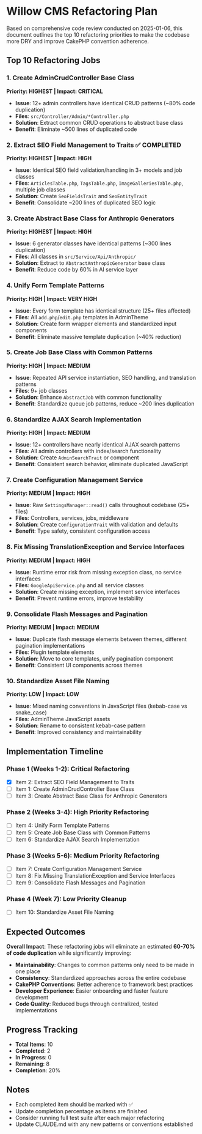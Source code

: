 # Willow CMS Refactoring Plan

Based on comprehensive code review conducted on 2025-01-06, this document outlines the top 10 refactoring priorities to make the codebase more DRY and improve CakePHP convention adherence.

## Top 10 Refactoring Jobs

### 1. **Create AdminCrudController Base Class** 
**Priority: HIGHEST | Impact: CRITICAL**
- **Issue**: 12+ admin controllers have identical CRUD patterns (~80% code duplication)
- **Files**: `src/Controller/Admin/*Controller.php`
- **Solution**: Extract common CRUD operations to abstract base class
- **Benefit**: Eliminate ~500 lines of duplicated code

### 2. **Extract SEO Field Management to Traits** ✅ COMPLETED
**Priority: HIGHEST | Impact: HIGH**
- **Issue**: Identical SEO field validation/handling in 3+ models and job classes
- **Files**: `ArticlesTable.php`, `TagsTable.php`, `ImageGalleriesTable.php`, multiple job classes
- **Solution**: Create `SeoFieldsTrait` and `SeoEntityTrait`
- **Benefit**: Consolidate ~200 lines of duplicated SEO logic

### 3. **Create Abstract Base Class for Anthropic Generators**
**Priority: HIGHEST | Impact: HIGH**
- **Issue**: 6 generator classes have identical patterns (~300 lines duplication)
- **Files**: All classes in `src/Service/Api/Anthropic/`
- **Solution**: Extract to `AbstractAnthropicGenerator` base class
- **Benefit**: Reduce code by 60% in AI service layer

### 4. **Unify Form Template Patterns**
**Priority: HIGH | Impact: VERY HIGH**
- **Issue**: Every form template has identical structure (25+ files affected)
- **Files**: All `add.php`/`edit.php` templates in AdminTheme
- **Solution**: Create form wrapper elements and standardized input components
- **Benefit**: Eliminate massive template duplication (~40% reduction)

### 5. **Create Job Base Class with Common Patterns**
**Priority: HIGH | Impact: MEDIUM**
- **Issue**: Repeated API service instantiation, SEO handling, and translation patterns
- **Files**: 9+ job classes
- **Solution**: Enhance `AbstractJob` with common functionality
- **Benefit**: Standardize queue job patterns, reduce ~200 lines duplication

### 6. **Standardize AJAX Search Implementation**
**Priority: HIGH | Impact: MEDIUM** 
- **Issue**: 12+ controllers have nearly identical AJAX search patterns
- **Files**: All admin controllers with index/search functionality
- **Solution**: Create `AdminSearchTrait` or component
- **Benefit**: Consistent search behavior, eliminate duplicated JavaScript

### 7. **Create Configuration Management Service**
**Priority: MEDIUM | Impact: HIGH**
- **Issue**: Raw `SettingsManager::read()` calls throughout codebase (25+ files)
- **Files**: Controllers, services, jobs, middleware
- **Solution**: Create `ConfigurationTrait` with validation and defaults
- **Benefit**: Type safety, consistent configuration access

### 8. **Fix Missing TranslationException and Service Interfaces**
**Priority: MEDIUM | Impact: HIGH**
- **Issue**: Runtime error risk from missing exception class, no service interfaces
- **Files**: `GoogleApiService.php` and all service classes
- **Solution**: Create missing exception, implement service interfaces
- **Benefit**: Prevent runtime errors, improve testability

### 9. **Consolidate Flash Messages and Pagination**
**Priority: MEDIUM | Impact: MEDIUM**
- **Issue**: Duplicate flash message elements between themes, different pagination implementations
- **Files**: Plugin template elements
- **Solution**: Move to core templates, unify pagination component
- **Benefit**: Consistent UI components across themes

### 10. **Standardize Asset File Naming**
**Priority: LOW | Impact: LOW**
- **Issue**: Mixed naming conventions in JavaScript files (kebab-case vs snake_case)
- **Files**: AdminTheme JavaScript assets
- **Solution**: Rename to consistent kebab-case pattern
- **Benefit**: Improved consistency and maintainability

## Implementation Timeline

### **Phase 1** (Weeks 1-2): Critical Refactoring
- [x] Item 2: Extract SEO Field Management to Traits
- [ ] Item 1: Create AdminCrudController Base Class
- [ ] Item 3: Create Abstract Base Class for Anthropic Generators

### **Phase 2** (Weeks 3-4): High Priority Refactoring
- [ ] Item 4: Unify Form Template Patterns
- [ ] Item 5: Create Job Base Class with Common Patterns
- [ ] Item 6: Standardize AJAX Search Implementation

### **Phase 3** (Weeks 5-6): Medium Priority Refactoring
- [ ] Item 7: Create Configuration Management Service
- [ ] Item 8: Fix Missing TranslationException and Service Interfaces
- [ ] Item 9: Consolidate Flash Messages and Pagination

### **Phase 4** (Week 7): Low Priority Cleanup
- [ ] Item 10: Standardize Asset File Naming

## Expected Outcomes

**Overall Impact**: These refactoring jobs will eliminate an estimated **60-70% of code duplication** while significantly improving:

- **Maintainability**: Changes to common patterns only need to be made in one place
- **Consistency**: Standardized approaches across the entire codebase
- **CakePHP Conventions**: Better adherence to framework best practices
- **Developer Experience**: Easier onboarding and faster feature development
- **Code Quality**: Reduced bugs through centralized, tested implementations

## Progress Tracking

- **Total Items**: 10
- **Completed**: 2
- **In Progress**: 0
- **Remaining**: 8
- **Completion**: 20%

## Notes

- Each completed item should be marked with ✅
- Update completion percentage as items are finished
- Consider running full test suite after each major refactoring
- Update CLAUDE.md with any new patterns or conventions established